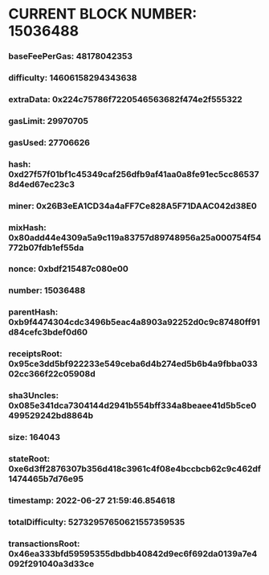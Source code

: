 # CURRENT BLOCK NUMBER: 15036488

### baseFeePerGas: 48178042353
### difficulty: 14606158294343638
### extraData: 0x224c75786f7220546563682f474e2f555322
### gasLimit: 29970705
### gasUsed: 27706626
### hash: 0xd27f57f01bf1c45349caf256dfb9af41aa0a8fe91ec5cc865378d4ed67ec23c3
### miner: 0x26B3eEA1CD34a4aFF7Ce828A5F71DAAC042d38E0
### mixHash: 0x80add44e4309a5a9c119a83757d89748956a25a000754f54772b07fdb1ef55da
### nonce: 0xbdf215487c080e00
### number: 15036488
### parentHash: 0xb9f4474304cdc3496b5eac4a8903a92252d0c9c87480ff91d84cefc3bdef0d60
### receiptsRoot: 0x95ce3dd5bf922233e549ceba6d4b274ed5b6b4a9fbba03302cc366f22c05908d
### sha3Uncles: 0x085e341dca7304144d2941b554bff334a8beaee41d5b5ce0499529242bd8864b
### size: 164043
### stateRoot: 0xe6d3ff2876307b356d418c3961c4f08e4bccbcb62c9c462df1474465b7d76e95
### timestamp: 2022-06-27 21:59:46.854618
### totalDifficulty: 52732957650621557359535
### transactionsRoot: 0x46ea333bfd59595355dbdbb40842d9ec6f692da0139a7e4092f291040a3d33ce
